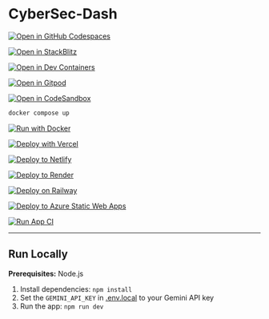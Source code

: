 
# CyberSec-Dash

<!-- One‑Hit Run: GitHub Codespaces -->
[![Open in GitHub Codespaces](https://github.com/codespaces/badge.svg)](https://codespaces.new/knoksen/CyberSec-Dash?quickstart=1&devcontainer_path=.devcontainer%2Fdevcontainer.json&ref=main)

<!-- StackBlitz (best for Vite/React frontends) -->
[![Open in StackBlitz](https://img.shields.io/badge/StackBlitz-Open-blue)](https://stackblitz.com/fork/github/knoksen/CyberSec-Dash?file=README.md)

<!-- VS Code Dev Containers (local) -->
[![Open in Dev Containers](https://img.shields.io/badge/VS%20Code-Dev%20Containers-23a1d1)](https://vscode.dev/redirect?url=vscode://ms-vscode-remote.remote-containers/cloneInVolume?url=https%3A%2F%2Fgithub.com%2Fknoksen%2FCyberSec-Dash)

<!-- Gitpod (cloud dev env) -->
[![Open in Gitpod](https://img.shields.io/badge/Gitpod-Open%20Workspace-FFAE33?logo=gitpod&logoColor=white)](https://gitpod.io/#https://github.com/knoksen/CyberSec-Dash)

<!-- CodeSandbox (cloud IDE) -->
[![Open in CodeSandbox](https://img.shields.io/badge/CodeSandbox-Open%20Project-151515?logo=codesandbox&logoColor=white)](https://codesandbox.io/p/sandbox/github/knoksen/CyberSec-Dash)

<!-- Docker Compose -->
```bash
docker compose up
```

<!-- Docker Hub / GHCR -->
[![Run with Docker](https://img.shields.io/badge/Docker-Run%20Image-2496ED?logo=docker&logoColor=white)](https://ghcr.io/knoksen/CyberSec-Dash)

<!-- Vercel (frontend/SSR) -->
[![Deploy with Vercel](https://vercel.com/button)](https://vercel.com/new/clone?repository-url=https://github.com/knoksen/CyberSec-Dash)

<!-- Netlify (SPAs/static) -->
[![Deploy to Netlify](https://www.netlify.com/img/deploy/button.svg)](https://app.netlify.com/start/deploy?repository=https://github.com/knoksen/CyberSec-Dash)

<!-- Render (web service) -->
[![Deploy to Render](https://render.com/images/deploy-to-render-button.svg)](https://render.com/deploy?repo=https://github.com/knoksen/CyberSec-Dash)

<!-- Railway (infra + envs) -->
[![Deploy on Railway](https://railway.app/button.svg)](https://railway.app/template/new?template=https://github.com/knoksen/CyberSec-Dash)

<!-- Azure Static Web Apps -->
[![Deploy to Azure Static Web Apps](https://img.shields.io/badge/Azure-Static%20Web%20Apps-0078D4?logo=microsoftazure&logoColor=white)](https://portal.azure.com/#create/Microsoft.StaticApp)

<!-- GitHub Actions badge for CI -->
[![Run App CI](https://github.com/knoksen/CyberSec-Dash/actions/workflows/run.yml/badge.svg)](https://github.com/knoksen/CyberSec-Dash/actions/workflows/run.yml)

---

## Run Locally

**Prerequisites:** Node.js

1. Install dependencies:
   `npm install`
2. Set the `GEMINI_API_KEY` in [.env.local](.env.local) to your Gemini API key
3. Run the app:
   `npm run dev`
